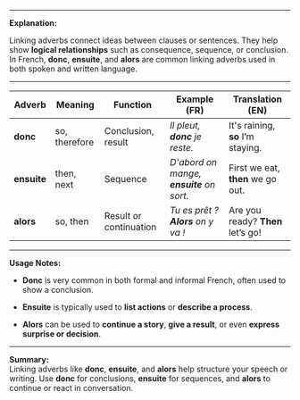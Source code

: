 
---

**Explanation:**

Linking adverbs connect ideas between clauses or sentences. They help show **logical relationships** such as consequence, sequence, or conclusion. In French, **donc**, **ensuite**, and **alors** are common linking adverbs used in both spoken and written language.

---

|Adverb|Meaning|Function|Example (FR)|Translation (EN)|
|---|---|---|---|---|
|**donc**|so, therefore|Conclusion, result|_Il pleut, **donc** je reste._|It's raining, **so** I’m staying.|
|**ensuite**|then, next|Sequence|_D'abord on mange, **ensuite** on sort._|First we eat, **then** we go out.|
|**alors**|so, then|Result or continuation|_Tu es prêt ? **Alors** on y va !_|Are you ready? **Then** let’s go!|

---

**Usage Notes:**

- **Donc** is very common in both formal and informal French, often used to show a conclusion.
    
- **Ensuite** is typically used to **list actions** or **describe a process**.
    
- **Alors** can be used to **continue a story**, **give a result**, or even **express surprise or decision**.
    

---

**Summary:**  
Linking adverbs like **donc**, **ensuite**, and **alors** help structure your speech or writing. Use **donc** for conclusions, **ensuite** for sequences, and **alors** to continue or react in conversation.